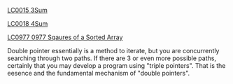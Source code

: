 [LC0015 3Sum](../Problems/LC/LC0015.md)

[LC0018 4Sum](../Problems/LC/LC0018.md)

[LC0977 0977 Sqaures of a Sorted Array](../Problems/LC/LC0977.md)

Double pointer essentially is a method to iterate, but you are concurrently searching through two paths. If there are 3 or even more possible paths, certainly that you may develop a program using "triple pointers". That is the eesence and the fundamental mechanism of "double pointers".